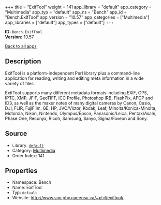 ﻿+++
title = "ExifTool"
weight = 141
app_library = "default"
app_category = "Multimedia"
app_typ = "default"
app_ns = "Bench"
app_id = "Bench.ExifTool"
app_version = "10.57"
app_categories = ["Multimedia"]
app_libraries = ["default"]
app_types = ["default"]
+++

**ID:** `Bench.ExifTool`  
**Version:** 10.57  
<!--more-->

[Back to all apps](/apps/)

## Description
ExifTool is a platform-independent Perl library plus a command-line application
for reading, writing and editing meta information in a wide variety of files.

ExifTool supports many different metadata formats including
EXIF, GPS, IPTC, XMP, JFIF, GeoTIFF, ICC Profile, Photoshop IRB, FlashPix, AFCP and ID3,
as well as the maker notes of many digital cameras by
Canon, Casio, DJI, FLIR, FujiFilm, GE, HP, JVC/Victor, Kodak, Leaf,
Minolta/Konica-Minolta, Motorola, Nikon, Nintendo, Olympus/Epson, Panasonic/Leica,
Pentax/Asahi, Phase One, Reconyx, Ricoh, Samsung, Sanyo, Sigma/Foveon and Sony.

## Source

* Library: [`default`](/app_libraries/default)
* Category: [Multimedia](/app_categories/multimedia)
* Order Index: 141

## Properties

* Namespace: Bench
* Name: ExifTool
* Typ: `default`
* Website: <http://www.sno.phy.queensu.ca/~phil/exiftool/>

